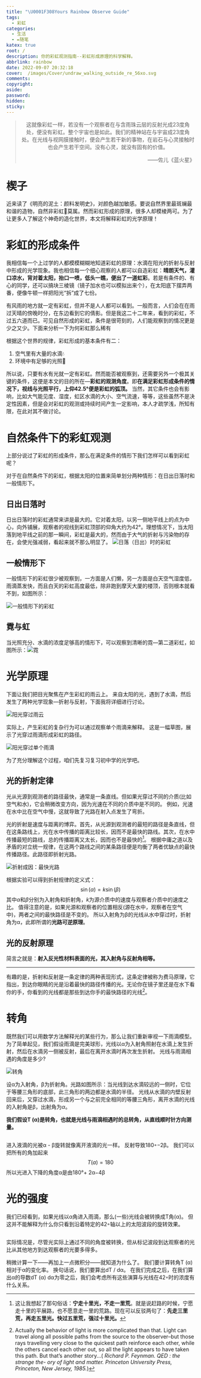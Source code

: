 ```yaml
---
title: "\U0001F308Yours Rainbow Observe Guide"
tags:
  - 彩虹
categories:
  - 生活
  - ✒️随笔
katex: true
root: /
description: 你的彩虹观测指南--彩虹形成原理的科学解释。
abbrlink: rainbow
date: 2022-09-07 20:32:18
cover:  /images/Cover/undraw_walking_outside_re_56xo.svg
comments:
copyright:
aside:
password:
hidden:
sticky:
---
```


> <center>这就像彩虹一样，若没有一个观察者在与含雨珠云层的反射光成23度角处，便没有彩虹。整个宇宙也是如此。我们的精神站在与宇宙成23度角处。在光线与视网膜接触时，便会产生若干新的事物，在岩石与心灵接触时也会产生若干空间。没有心灵，就没有固有的价值。</center>
> <p align="right">——佐儿《蓝火星》</p>

# 楔子

近来读了《明亮的泥土：颜料发明史》，对颜色越加敏感。要说自然界里最斑斓最和谐的造物，自然非彩虹🌈莫属。然而彩虹形成的原理，很多人却模棱两可。为了让更多人了解这个神奇的造化世界，本文将解释彩虹的光学原理！

# 彩虹的形成条件

我相信每一个上过学的人都模模糊糊地知道彩虹的原理：水滴在阳光的折射与反射中形成的光学现象。我也相信每一个细心观察的人都可以自造彩虹：**晴朗天气，灌口凉水，背对着太阳，抬口一喷，低头一瞧，便出了一道虹彩**。若是有条件的、有心的同学，还可以搞块三棱镜（镜子加水也可以模拟出来个），在太阳底下摆弄两番，便像牛顿一样把阳光“拆”成了七份。

有风雨的地方就一定有彩虹，但并不是人人都可以看到。一般而言，人们会在在雨过天晴的傍晚时分，在东边看到它的倩影。但是我这二十二年来，看到的彩虹，不过五六道而已。可见自然形成的彩虹，条件是很苛刻的，人们能观察到的情况更是少之又少。下面来分析一下为何彩虹那么稀有

根据这个世界的规律，彩虹形成的基本条件有二：

1. 空气里有大量的水滴💧
2. 环境中有足够的光照🔦

所以说，只要有水有光就一定有彩虹。然而能否被观察到，还需要另外一个极其关键的条件，这便是本文的目的所在—**彩虹的观测角度**。即**在满足彩虹形成条件的情况下，视线与光照平行，上仰42.5°便是彩虹的弧顶。** 当然，其它条件也会有影响，比如大气能见度、湿度，虹区水滴的大小、空气流速，等等，这些虽然不是决定性因素，但是会对彩虹的观测或持续时间产生一定影响，本人才疏学浅，所知有限，在此对其不做讨论。

# 自然条件下的彩虹观测

上部分说过了彩虹的形成条件，那么在满足条件的情形下我们怎样可以看到彩虹呢？

对于在自然条件下的彩虹，根据太阳的位置来简单划分两种情形：在日出日落时和一般情形下。

## 日出日落时

日出日落时的彩虹通常来讲是最大的。它对着太阳，以另一侧地平线上的点为中心，向外铺展，观察者的视线到彩虹顶部的仰角大约为42°。理想情况下，当太阳落到地平线之前的那一瞬间，彩虹是最大的，然而由于大气的折射与污染物的存在，会使光强减弱，看起来就不那么明显了。
![日落（日出）时的彩虹](/images/20220609/sundown.svg)

## 一般情形下

一般情形下的彩虹很少被观察到，一方面是人们懒，另一方面是白天空气湿度低，雨滴蒸发快，而且白天的彩虹高度最低，除非跑到摩天大厦的楼顶，否则根本就看不到，如图所示：

![一般情形下的彩虹](/images/20220609/normal.svg)

## 霓与虹

当光照充分、水滴的浓度足够高的情形下，可以观察到清晰的霓—第二道彩虹，如图所示：![霓](/images/20220609/second.svg)

# 光学原理

下面让我们把目光聚焦在产生彩虹的雨云上。 来自太阳的光，遇到了水滴，然后发生了两种光学现象—折射与反射，下面我将详细进行讨论。

![阳光穿过雨云](/images/20220609/raindrop.svg)

实际上，产生彩虹的复杂行为可以通过观察单个雨滴来解释。 这是一幅草图，展示了光穿过雨滴形成彩虹的路径。

![阳光穿过单个雨滴](/images/20220609/drop.svg)

为了充分理解这个过程，咱们先复习复习初中学的光学吧。

## 光的折射定律

光从光源到观测者的路径最快，通常是一条直线。但如果光穿过不同的介质(比如空气和水)，它会稍微改变方向，因为光速在不同的介质中是不同的。 例如，光速在水中比在空气中慢，这就导致了光路在射入点发生了弯折。

光的折射是速度与距离的博弈。首先，从光源到观测者的最短的路径是条直线，但在这条路线上，光在水中传播的距离比较长，因而不是最快的路线。其次，在水中传播最短的路线，总的传播距离又太长，因而也不是最快的[^:1]。 根据中庸之道以及矛盾的对立统一规律，在这两个路线之间的某条路径便是均衡了两者优缺点的最快传播路径。此路径即折射光路。

![折射成因：最快光路](/images/20220609/refraction.svg)

根据实验可以得到折射规律的定义式：
$$
\sin (\alpha)=k \sin(\beta)
$$
其中$α$和$β$分别为入射角和折射角，$k$为源介质中的速度与观察者介质中的速度之比。 值得注意的是，如果光源和观察者的位置相反(源在水中，观察者在空气中)，两者之间的最快路径是不变的。 所以入射角为β的光线从水中穿过时，折射角为α，此即所谓的**光路可逆原理**。

## 光的反射原理

简言之就是：**射入反光性材料表面的光，其入射角与反射角相等。**

----

有趣的是，折射和反射是一条定律的两种表现形式，这条定律被称为费马原理，它指出，到达你眼睛的光是沿着最快的路径传播的光。无论你在镜子里还是在水下看你的手，你看到的光线都是那些到达你手的最快路径的光线[^:2]。

# 转角

既然我们可以用数学方法解释光的某些行为，那么让我们重新审视一下雨滴模型。 为了简单起见，我们假设雨滴是完美球形，光线以α为入射角照射在水滴上发生折射，然后在水滴另一侧被反射，最后在离开水滴时再次发生折射。 光线与雨滴相遇的角度是多少?

![转角](/images/20220609/turning.svg)

设α为入射角，β为折射角。光路如图所示：当光线到达水滴较远的一侧时，它位于等腰三角形的底部，此三角形的两边都是水滴的半径。 光线从水滴的内壁反射回来后，又穿过水滴，形成另一个与之前完全相同的等腰三角形，离开水滴的光线的入射角是β，出射角为$\alpha$。

**我们假设T (α)是转角，也就是光线与雨滴相遇时的总转角，从直线顺时针方向测量。**

![]()

进入液滴的光被α - β旋转就像离开液滴的光一样。 反射导致180◦−2β。 我们可以把所有的角加起来
$$
T(a)=180
$$
所以光进入下降的角度α是由180°+ 2α−4β

# 光的强度

我们已经看到，如果光线以α角进入雨滴，那么(一些)光线会被转换成T角(α)。 但这并不能解释为什么你只看到沿着特定的42◦轴以上的太阳波段的旋转效果。

![]()

实际情况是，尽管光实际上通过不同的角度被转换，但从标记波段到达观察者的光比从其他地方到达观察者的光要多得多。

稍微计算一下——再加上一点微积分——就知道为什么了。 我们要计算转角T (α)相对于α的变化率。 换句话说，我们要算出dT / dα。 在我们完成之后，在我们算出α的导数dT (α) dα为零之后，我们会考虑所有这些演算与光线在42◦时的浓度有什么关系。









[^:1]:这让我想起了那句俗话：**宁走十里光，不走一里荒**。就是说赶路的时候，宁愿走十里的平展路，也不愿意走一里的荒路。现在可以反驳两句了：**先走三里荒，再走五里光。快过五里荒，强过十里光。**

[^:2]:Actually the behavior of light is more complicated than that. Light can travel along all possible paths from the source to the observer–but those rays travelling very close to the quickest path reinforce each other, while the others cancel each other out, so all the light appears to have taken this path. But that’s another story...( *Richard P. Feynman. QED : the strange the- ory of light and matter. Princeton University Press, Princeton, New Jersey, 1985.*)
